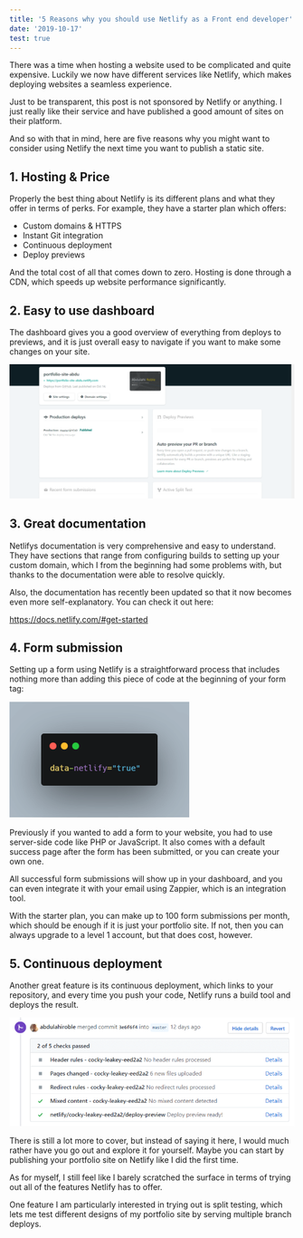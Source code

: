 ```yaml
---
title: '5 Reasons why you should use Netlify as a Front end developer'
date: '2019-10-17'
test: true
---
```


There was a time when hosting a website used to be complicated and quite expensive. Luckily we now have different services like Netlify, which makes deploying websites a seamless experience.

Just to be transparent, this post is not sponsored by Netlify or anything. I just really like their service and have published a good amount of sites on their platform.

And so with that in mind, here are five reasons why you might want to consider using Netlify the next time you want to publish a static site.

## 1. Hosting & Price

Properly the best thing about Netlify is its different plans and what they offer in terms of perks. For example, they have a starter plan which offers:

- Custom domains & HTTPS
- Instant Git integration
- Continuous deployment
- Deploy previews

And the total cost of all that comes down to zero. Hosting is done through a CDN, which speeds up website performance significantly.

## 2. Easy to use dashboard

The dashboard gives you a good overview of everything from deploys to previews, and it is just overall easy to navigate if you want to make some changes on your site.

![](../images/dashboard.png)

## 3. Great documentation

Netlifys documentation is very comprehensive and easy to understand. They have sections that range from configuring builds to setting up your custom domain, which I from the beginning had some problems with, but thanks to the documentation were able to resolve quickly.

Also, the documentation has recently been updated so that it now becomes even more self-explanatory. You can check it out here:

<a href="https://docs.netlify.com/#get-started" target="_blank" rel="noopener noreferrer">https://docs.netlify.com/#get-started</a>

## 4. Form submission

Setting up a form using Netlify is a straightforward process that includes nothing more than adding this piece of code at the beginning of your form tag:

![](../images/carbon.png)

Previously if you wanted to add a form to your website, you had to use server-side code like PHP or JavaScript. It also comes with a default success page after the form has been submitted, or you can create your own one.

All successful form submissions will show up in your dashboard, and you can even integrate it with your email using Zappier, which is an integration tool.

With the starter plan, you can make up to 100 form submissions per month, which should be enough if it is just your portfolio site. If not, then you can always upgrade to a level 1 account, but that does cost, however.

## 5. Continuous deployment

Another great feature is its continuous deployment, which links to your repository, and every time you push your code, Netlify runs a build tool and deploys the result.

![](../images/github.png)

There is still a lot more to cover, but instead of saying it here, I would much rather have you go out and explore it for yourself. Maybe you can start by publishing your portfolio site on Netlify like I did the first time.

As for myself, I still feel like I barely scratched the surface in terms of trying out all of the features Netlify has to offer.

One feature I am particularly interested in trying out is split testing, which lets me test different designs of my portfolio site by serving multiple branch deploys.
